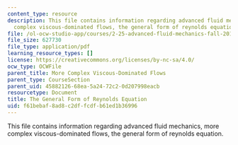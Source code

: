 ```yaml
---
content_type: resource
description: This file contains information regarding advanced fluid mechanics, more
  complex viscous-dominated flows, the general form of reynolds equation.
file: /ol-ocw-studio-app/courses/2-25-advanced-fluid-mechanics-fall-2013/f61bebaf8ad8c2dffcdfb61ed1b36996_MIT2_25F13_GeneralForm.pdf
file_size: 627730
file_type: application/pdf
learning_resource_types: []
license: https://creativecommons.org/licenses/by-nc-sa/4.0/
ocw_type: OCWFile
parent_title: More Complex Viscous-Dominated Flows
parent_type: CourseSection
parent_uid: 45882126-68ea-5a24-72c2-0d207998eacb
resourcetype: Document
title: The General Form of Reynolds Equation
uid: f61bebaf-8ad8-c2df-fcdf-b61ed1b36996
---
```

This file contains information regarding advanced fluid mechanics, more complex viscous-dominated flows, the general form of reynolds equation.
